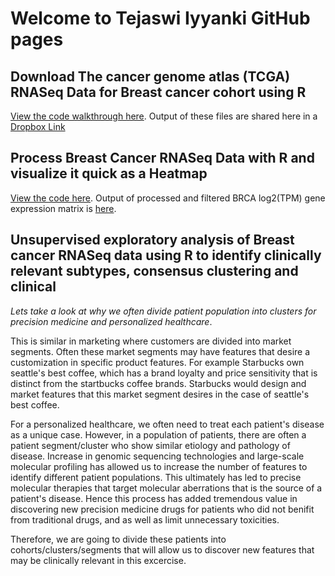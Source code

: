 # Welcome to Tejaswi Iyyanki GitHub pages


## Download The cancer genome atlas (TCGA) RNASeq Data for Breast cancer cohort using R

[View the code walkthrough here](https://tejaswiiyyanki.github.io/Code-Examples/getTCGA_BRCA_data.html).
Output of these files are shared here in a [Dropbox Link](https://www.dropbox.com/s/zoolb28fsbderno/Archive.zip?dl=0)

## Process Breast Cancer RNASeq Data with R and visualize it quick as a Heatmap
[View the code here](https://tejaswiiyyanki.github.io/Code-Examples/Data-Processing-and-Matrix-with-R.html).
Output of processed and filtered BRCA log2(TPM) gene expression matrix is [here](https://www.dropbox.com/s/mqcx5rxqzl9ek1l/TCGA_BRCA_Tumor_RSEM_GeneExp_filtered_log2.tsv?dl=0).

## Unsupervised exploratory analysis of Breast cancer RNASeq data using R to identify clinically relevant subtypes, consensus clustering and clinical
*Lets take a look at why we often divide patient population into clusters for precision medicine and personalized healthcare*.

This is similar in marketing where customers are divided into market segments. Often these market segments may have features that desire a customization in specific product features. For example Starbucks own seattle's best coffee, which has a brand loyalty and price sensitivity that is distinct from the startbucks coffee brands. Starbucks would design and market features that this market segment desires in the case of seattle's best coffee.

For a personalized healthcare, we often need to treat each patient's disease as a unique case. However, in a population of patients, there are often a patient segment/cluster who show similar etiology and pathology of disease. Increase in genomic sequencing technologies and large-scale molecular profiling has allowed us to increase the number of features to identify different patient populations. This ultimately has led to precise molecular therapies that target molecular aberrations that is the source of a patient's disease. Hence this process has added tremendous value in discovering new precision medicine drugs for patients who did not benifit from traditional drugs, and as well as limit unnecessary toxicities.

Therefore, we are going to divide these patients into cohorts/clusters/segments that will allow us to discover new features that may be clinically relevant in this excercise.

